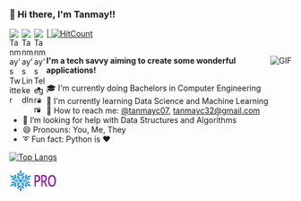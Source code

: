 ### 👋 Hi there, I'm Tanmay!! 
|<a href="https://twitter.com/Tracer471">
  <img align="left" alt="Tanmay's Twitter" width="22px" src="https://cdn.jsdelivr.net/npm/simple-icons@v3/icons/twitter.svg" />
</a>  <a href="https://www.linkedin.com/in/tanmmayy">
  <img align="left" alt="Tanmay's LinkedIn" width="22px" src="https://cdn.jsdelivr.net/npm/simple-icons@v3/icons/linkedin.svg" />
</a>   <a href="https://t.me/tanmmayy">
  <img align="left" alt="Tanmay's Telegram" width="22px" src="https://cdn.jsdelivr.net/npm/simple-icons@v3/icons/telegram.svg" />
</a>  [![HitCount](http://hits.dwyl.com/tanmayc07/tanmayc07.svg)](http://hits.dwyl.com/tanmayc07/tanmayc07)   
<br />

  <img align="right" alt="GIF" src="https://media.giphy.com/media/28IVbVe3oQpCBXF37f/giphy.gif" />
  
 **I'm a tech savvy aiming to create some wonderful applications!**
<!--
**tanmayc07/tanmayc07** is a ✨ _special_ ✨ repository because its `README.md` (this file) appears on your GitHub profile.
- 🔭 I’m currently working on 
- 🌱 I’m currently learning ...
- 👯 I’m looking to collaborate on ...
- 🤔 I’m looking for help with ...
- 💬 Ask me about ...
- 📫 How to reach me: ...
- 😄 Pronouns: ...
- ⚡ Fun fact: ...
-->

- 🎓 I'm currently doing Bachelors in Computer Engineering
- 🔱 I'm currently learning Data Science and Machine Learning
- 💫 How to reach me: [@tanmayc07](https://github.com/tanmayc07), tanmayc32@gmail.com
- 🤔 I’m looking for help with Data Structures and Algorithms
- 😄 Pronouns: You, Me, They
- ➰ Fun fact: Python is ❤

<!-- [![Tanmay's github stats](https://github-readme-stats.vercel.app/api?username=tanmayc07)](https://github.com/anuraghazra/github-readme-stats) -->

[![Top Langs](https://github-readme-stats.vercel.app/api/top-langs/?username=tanmayc07&layout=compact)](https://github.com/anuraghazra/github-readme-stats)

</a>  <a href="https://archiveprogram.github.com/"><img src="https://raw.githubusercontent.com/acervenky/animated-github-badges/master/assets/acbadge.gif" width="40" height="40"></a>
</a>  <a href="https://github.com/pricing"><img src="https://raw.githubusercontent.com/acervenky/animated-github-badges/master/assets/pro.gif" width="40" height="40"></a>

